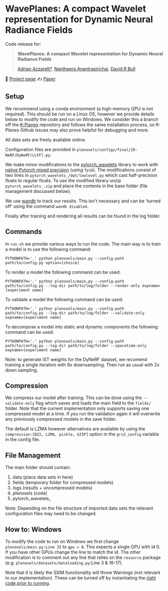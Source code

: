 # WavePlanes: A compact Wavelet representation for Dynamic Neural Radiance Fields
Code release for:

> __WavePlanes: A compact Wavelet representation for Dynamic Neural Radiance Fields__
>
> [Adrian Azzarelli*](https://www.bristol.ac.uk/people/person/Adrian-Azzarelli-e2aebee2-db4d-449f-b0dd-c3548eecb524/), [Nantheera Anantrasirichai](https://www.bristol.ac.uk/people/person/Pui-Anantrasirichai-49b2250e-53e4-4631-aedc-8154b2cff568/), [David R Bull](https://www.bristol.ac.uk/people/person/David-Bull-f53987d8-4d62-431b-8228-2d39f944fbfe/)

:lemon: [Project page](https://azzarelli.github.io//waveplanespage/index.html)
:writing_hand: [Paper](...)


## Setup 

We recommend using a conda environment (a high-memory GPU is not required). This should be run on a Linux OS, however we provide details below to modify the code and run on Windows. We consider this a branch off the [K-Planes](https://github.com/sarafridov/K-Planes) repository and follows the same installation process, so K-Planes Github issues may also prove helpful for debugging and more.

All data sets are freely avaliable online.

Configuration files are provided in `plenoxels/configs/final/[D-NeRF/DyNeRF/LLFF].py`.

We make minor modifications to the [pytorch_wavelets](https://pytorch-wavelets.readthedocs.io/en/latest/readme.html) library to work with [native Pytorch mixed precision](https://pytorch.org/blog/accelerating-training-on-nvidia-gpus-with-pytorch-automatic-mixed-precision/) (using `fp16`). The modifications consist of two lines in `pytorch_wavelets_/dwt/lowlevel.py` which cast half-precision floats to regular floats. To use the modified library unzip `pytorch_wavelets_.zip` and place the contents in the base folder (file management discussed below).

We use [wandb](https://wandb.ai/) to track our results. This isn't necessary and can be 'turned off' using the command `wandb disabled`.

Finally after training and rendering all results can be found in the log folder.

## Commands

In `run.sh` we provide various ways to run the code. The main way is to train a model is to use the following command:
```
PYTHONPATH='.' python plenoxels/main.py --config-path path/to/config.py option=[choice]
```

To render a model the following command can be used:
```
PYTHONPATH='.' python plenoxels/main.py --config-path path/to/config.py --log-dir path/to/log/folder --render-only expname=[experiment name]
```

To validate a model the following command can be used:
```
PYTHONPATH='.' python plenoxels/main.py --config-path path/to/config.py --log-dir path/to/log/folder --validate-only expname=[experiment name]
```

To decompose a model into static and dynamic components the following command can be used:
```
PYTHONPATH='.' python plenoxels/main.py --config-path path/to/config.py --log-dir path/to/log/folder --spacetime-only expname=[experiment name]
```

Note: to generate IST weights for the DyNeRF dataset, we recomend training a single iteration with 8x downsampling. Then run as usual with 2x down sampling.

## Compression

We compress our model after training. This can be done using the `--validate-only` flag which saves and loads the main field to the `fields/` folder. Note that the current implementation only supports saving one compressed model at a time. If you run the validation again it will overwrite any previously compressed models in the save folder.

The default is LZMA however alternatives are avaliable by using the `compression:[BZ2, LZMA, pickle, GZIP]` option in the `grid_config` variable in the config file.

## File Management

The main folder should contain:

1. data (place data sets in here)
2. fields (temporary folder for compressed models)
3. logs (results + uncompressed models)
4. plenoxels (code)
5. pytorch_wavelets_

Note: Depending on the file structure of imported data sets the relevant configuration files may need to be changed.

## How to: Windows

To modify the code to run on Windows we first change `plenoxels/main.py:Line 25` to `gpu = 0`. This expects a single GPU with id 0. If you have other GPUs change the line to match the id. The other modification is to comment out any line that relies on the `resource` package (e.g. `plenoxels/datasets/dataloading.py`:Line 3 & 16-17).

Note that it is likely the SSIM functionality will throw Warnings (not relevant to our implementation). These can be turned off by instantiating the [right code prior to running](https://stackoverflow.com/questions/879173/how-to-ignore-deprecation-warnings-in-python).

